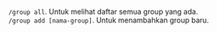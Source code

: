 `/group all`. Untuk melihat daftar semua group yang ada.  
`/group add [nama-group]`. Untuk menambahkan group baru.  

